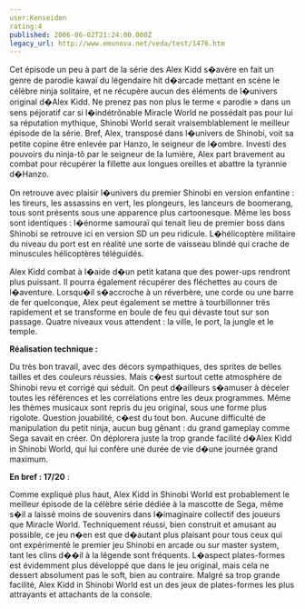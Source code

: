 ```yaml
---
user:Kenseiden
rating:4
published: 2006-06-02T21:24:00.000Z
legacy_url: http://www.emunova.net/veda/test/1476.htm
---
```

Cet épisode un peu à part de la série des Alex Kidd s�avère en fait un genre de parodie kawaï du légendaire hit d�arcade mettant en scène le célèbre ninja solitaire, et ne récupère aucun des éléments de l�univers original d�Alex Kidd. Ne prenez pas non plus le terme « parodie » dans un sens péjoratif car si l�indétrônable Miracle World ne possédait pas pour lui sa réputation mythique, Shinobi World serait vraisemblablement le meilleur épisode de la série. Bref, Alex, transposé dans l�univers de Shinobi, voit sa petite copine être enlevée par Hanzo, le seigneur de l�ombre. Investi des pouvoirs du ninja-tô par le seigneur de la lumière, Alex part bravement au combat pour récupérer la fillette aux longues oreilles et abattre la tyrannie d�Hanzo.  

  

On retrouve avec plaisir l�univers du premier Shinobi en version enfantine : les tireurs, les assassins en vert, les plongeurs, les lanceurs de boomerang, tous sont présents sous une apparence plus cartoonesque. Même les boss sont identiques : l�énorme samouraï qui tenait lieu de premier boss dans Shinobi se retrouve ici en version SD un peu ridicule. L�hélicoptère militaire du niveau du port est en réalité une sorte de vaisseau blindé qui crache de minuscules hélicoptères téléguidés.  

  

Alex Kidd combat à l�aide d�un petit katana que des power-ups rendront plus puissant. Il pourra également récupérer des fléchettes au cours de l�aventure. Lorsqu�il s�accroche à un réverbère, une corde ou une barre de fer quelconque, Alex peut également se mettre à tourbillonner très rapidement et se transforme en boule de feu qui dévaste tout sur son passage. Quatre niveaux vous attendent : la ville, le port, la jungle et le temple.  

  

**Réalisation technique :**   

Du très bon travail, avec des décors sympathiques, des sprites de belles tailles et des couleurs réussies. Mais c�est surtout cette atmosphère de Shinobi revu et corrigé qui séduit. On peut d�ailleurs s�amuser à déceler toutes les références et les corrélations entre les deux programmes. Même les thèmes musicaux sont repris du jeu original, sous une forme plus rigolote. Question jouabilité, c�est du tout bon. Aucune difficulté de manipulation du petit ninja, aucun bug gênant : du grand gameplay comme Sega savait en créer. On déplorera juste la trop grande facilité d�Alex Kidd in Shinobi World, qui lui confère une durée de vie d�une journée grand maximum.  

  

**En bref : 17/20** :  

Comme expliqué plus haut, Alex Kidd in Shinobi World est probablement le meilleur épisode de la célèbre série dédiée à la mascotte de Sega, même s�il a laissé moins de souvenirs dans l�imaginaire collectif des joueurs que Miracle World. Techniquement réussi, bien construit et amusant au possible, ce jeu n�en est que d�autant plus plaisant pour tous ceux qui ont expérimenté le premier jeu Shinobi en arcade ou sur master system, tant les clins d��il à la légende sont fréquents. L�aspect plates-formes est évidemment plus développé que dans le jeu original, mais cela ne dessert absolument pas le soft, bien au contraire. Malgré sa trop grande facilité, Alex Kidd in Shinobi World est un des jeux de plates-formes les plus attrayants et attachants de la console.